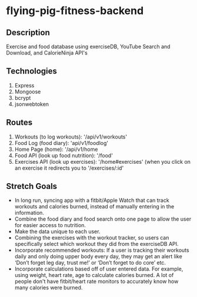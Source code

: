 # flying-pig-fitness-backend

## Description
Exercise and food database using exerciseDB, YouTube Search and Download, and CalorieNinja API's

## Technologies


1. Express
2. Mongoose
3. bcrypt
4. jsonwebtoken

## Routes

1. Workouts (to log workouts): '/api/v1/workouts'
2. Food Log (food diary): 'api/v1/foodlog'
3. Home Page (home): '/api/v1/home
4. Food API (look up food nutrition): '/food'
5. Exercises API (look up exercises): '/home#exercises' (when you click on an exercise it redirects you to '/exercises/:id'

## Stretch Goals


- In long run, syncing app with a fitbit/Apple Watch that can track workouts and calories burned, instead of manually entering in the information.
- Combine the food diary and food search onto one page to allow the user for easier access to nutrition.
- Make the data unique to each user.
- Combining the exercises with the workout tracker, so users can specifically select which workout they did from the exerciseDB API.
- Incorporate recommended workouts: If a user is tracking their workouts daily and only doing upper body every day, they may get an alert like ‘Don’t forget leg day, trust me!’ or ‘Don’t forget to do core’ etc.
- Incorporate calculations based off of user entered data. For example, using weight, heart rate, age to calculate calories burned. A lot of people don't have fitbit/heart rate monitors to accurately know how many calories were burned. 
